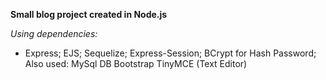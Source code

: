 
**Small blog project created in Node.js**

*Using dependencies:*

 - Express; EJS; Sequelize; Express-Session; BCrypt for Hash Password;
   Also used: MySql DB Bootstrap TinyMCE (Text Editor)
